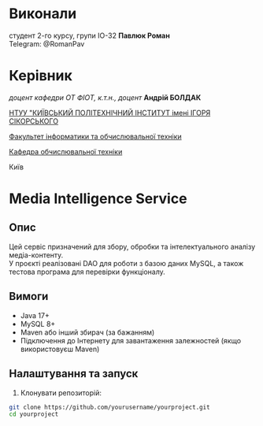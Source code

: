 # Виконали

студент 2-го курсу, групи ІО-32 **Павлюк Роман**\
Telegram: @RomanPav

# Керівник

*доцент кафедри ОТ ФІОТ, к.т.н., доцент* **Андрій БОЛДАК** 

[НТУУ "КИЇВСЬКИЙ ПОЛІТЕХНІЧНИЙ ІНСТИТУТ імені ІГОРЯ СІКОРСЬКОГО](https://kpi.ua/)

[Факультет інформатики та обчислювальної техніки](https://fiot.kpi.ua/)

[Кафедра обчислювальної техніки](https://comsys.kpi.ua/)

Київ


# Media Intelligence Service

## Опис

Цей сервіс призначений для збору, обробки та інтелектуального аналізу медіа-контенту.  
У проєкті реалізовані DAO для роботи з базою даних MySQL, а також тестова програма для перевірки функціоналу.


## Вимоги

- Java 17+  
- MySQL 8+  
- Maven або інший збирач (за бажанням)  
- Підключення до Інтернету для завантаження залежностей (якщо використовуєш Maven)

## Налаштування та запуск

1. Клонувати репозиторій:

```bash
git clone https://github.com/yourusername/yourproject.git
cd yourproject





